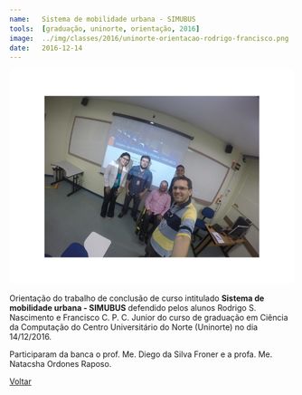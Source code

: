 ```yaml
---
name:  	Sistema de mobilidade urbana - SIMUBUS
tools: 	[graduação, uninorte, orientação, 2016]
image: 	../img/classes/2016/uninorte-orientacao-rodrigo-francisco.png
date: 	2016-12-14
---
```


![](../img/classes/2016/uninorte-orientacao-rodrigo-francisco.png)

Orientação do trabalho de conclusão de curso intitulado **Sistema de mobilidade urbana - SIMUBUS** defendido pelos alunos Rodrigo S. Nascimento e Francisco C. P. C. Junior do curso de graduação em Ciência da Computação do Centro Universitário do Norte (Uninorte) no dia 14/12/2016. 

Participaram da banca o prof. Me. Diego da Silva Froner e a profa. Me. Natacsha Ordones Raposo. 

<p class="text-center">
	<a class="btn btn-outline-primary mt-1" href="{{ site.baseurl }}/classes/">Voltar</a>
</p>
